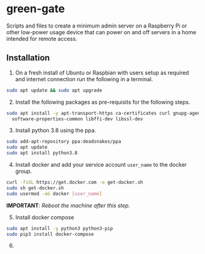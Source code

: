 # green-gate
Scripts and files to create a minimum admin server on a Raspberry Pi or other low-power usage device that can power on and off servers in a home intended for remote access.

## Installation
1. On a fresh install of Ubuntu or Raspbian with users setup as required and internet connection run the following in a terminal.

```bash
sudo apt update && sudo apt upgrade
```

2. Install the following packages as pre-requisits for the following steps.

```bash
sudo apt install -y apt-transport-https ca-certificates curl gnupg-agent \
  software-properties-common libffi-dev libssl-dev 
```

3. Install python 3.8 using the ppa.

```bash
sudo add-apt-repository ppa:deadsnakes/ppa
sudo apt update
sudo apt install python3.8
```

4. Install docker and add your service account `user_name` to the docker group.

```bash
curl -fsSL https://get.docker.com -o get-docker.sh
sudo sh get-docker.sh
sudo usermod -aG docker [user_name]
```

**IMPORTANT**: _Reboot the machine after this step._

5. Install docker compose

```bash
sudo apt install -y python3 python3-pip
sudo pip3 install docker-compose
```

6. 
